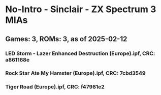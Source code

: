 # No-Intro - Sinclair - ZX Spectrum 3 MIAs
## Games: 3, ROMs: 3, as of 2025-02-12

### LED Storm - Lazer Enhanced Destruction (Europe).ipf, CRC: a861168e
### Rock Star Ate My Hamster (Europe).ipf, CRC: 7cbd3549
### Tiger Road (Europe).ipf, CRC: f47981e2
